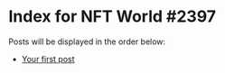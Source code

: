 # Index for NFT World #2397
Posts will be displayed in the order below:

- [Your first post](./001-first.md)

